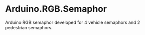 # Arduino.RGB.Semaphor
Arduino RGB semaphor developed for 4 vehicle semaphors and 2 pedestrian semaphors.
